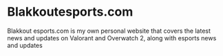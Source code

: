 # Blakkoutesports.com
Blakkout esports.com is my own personal website that covers the latest news and updates on Valorant and Overwatch 2, along with esports news and updates
